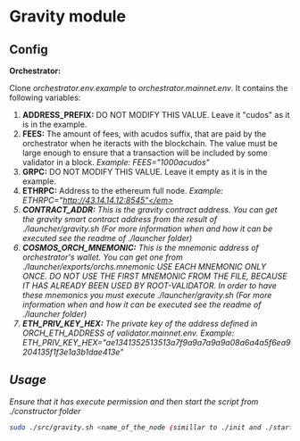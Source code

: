 # Gravity module

## Config

**Orchestrator:**

Clone <em>orchestrator.env.example</em> to <em>orchestrator.mainnet.env</em>.  It contains the following variables:

1. **ADDRESS_PREFIX:** DO NOT MODIFY THIS VALUE. Leave it "cudos" as it is in the example.
1. **FEES:** The amount of fees, with acudos suffix, that are paid by the orchestrator when he iteracts with the blockchain. The value must be large enough to ensure that a transaction will be included by some validator in a block. <em>Example: FEES="1000acudos"</em>
1. **GRPC:** DO NOT MODIFY THIS VALUE. Leave it empty as it is in the example.
1. **ETHRPC:** Address to the ethereum full node. <em>Example: ETHRPC="http://43.14.14.12:8545"</em>
1. **CONTRACT_ADDR:** This is the gravity contract address. You can get the gravity smart contract address from the result of <em>./launcher/gravity.sh</em> (For more information when and how it can be executed see the readme of ./launcher folder)
1. **COSMOS_ORCH_MNEMONIC:** This is the mnemonic address of orchestrator's wallet. You can get one from <em>./launcher/exports/orchs.mnemonic</em> USE EACH MNEMONIC ONLY ONCE. DO NOT USE THE FIRST MNEMONIC FROM THE FILE, BECAUSE IT HAS ALREADY BEEN USED BY ROOT-VALIDATOR. In order to have these mnemonics you must execute <em>./launcher/gravity.sh</em> (For more information when and how it can be executed see the readme of ./launcher folder)
1. **ETH_PRIV_KEY_HEX:** The private key of the address defined in ORCH_ETH_ADDRESS of <em>validator.mainnet.env</em>. <em>Example: ETH_PRIV_KEY_HEX="ae1341352513513a7f9a9a7a9a9a08a6a4a5f6ea9204135f1f3e1a3b1dae413e"</em>

## Usage

Ensure that it has execute permission and then start the script from ./constructor folder

```bash
sudo ./src/gravity.sh <name_of_the_node (simillar to ./init and ./start)>
```